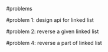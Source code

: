 #problems


#problem 1: 
design api for linked list 

#problem 2: 
reverse a given linked list 


#problem 4:
reverse a part of linked list


